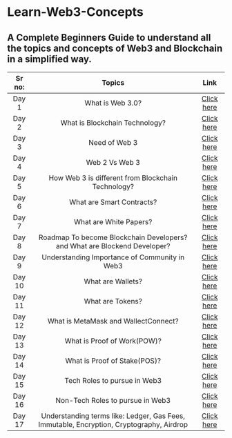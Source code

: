 # Learn-Web3-Concepts
## A Complete Beginners Guide to understand all the topics and concepts of Web3 and Blockchain in a simplified way.
| Sr no:  | Topics  | Link  |
| :---: | :---:  | :---: | 
| Day 1 | What is Web 3.0? | [Click here](https://twitter.com/akash_the_dev/status/1569272032281645060) |
| Day 2 | What is Blockchain Technology? | [Click here](https://twitter.com/akash_the_dev/status/1569659865077002240) |
| Day 3 |  Need of Web 3  | [Click here]() |
| Day 4 | Web 2 Vs Web 3| [Click here]() |
| Day 5 | How Web 3 is different from Blockchain Technology? | [Click here]() |
| Day 6 | What are Smart Contracts? | [Click here]() |
| Day 7 | What are White Papers? | [Click here]() |
| Day 8 | Roadmap To become Blockchain Developers? and What are Blockend Developer? | [Click here]() |
| Day 9 | Understanding Importance of Community in Web3 | [Click here]() |
| Day 10 | What are Wallets? | [Click here]() |
| Day 11 | What are Tokens? | [Click here]() |
| Day 12 | What is MetaMask and WallectConnect?| [Click here]() |
| Day 13 | What is Proof of Work(POW)? | [Click here]() |
| Day 14| What is Proof of Stake(POS)? | [Click here]() |
| Day 15| Tech Roles to pursue in Web3 | [Click here]() |
| Day 16 | Non-Tech Roles to pursue in Web3 | [Click here]() |
| Day 17 | Understanding terms like: Ledger, Gas Fees, Immutable, Encryption, Cryptography, Airdrop | [Click here]() |
